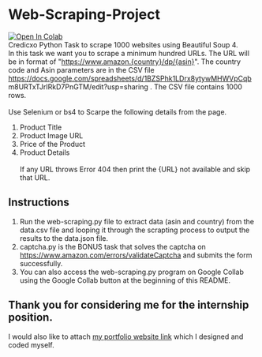 # Web-Scraping-Project
[![Open In Colab](https://colab.research.google.com/assets/colab-badge.svg)](https://colab.research.google.com/github/AnshChoudhary/Web-Scraping-Project/blob/main/web-scraping.ipynb#scrollTo=Dqv4-oc-q26n)  <br />
Credicxo Python Task to scrape 1000 websites using Beautiful Soup 4. <br />
In this task we want you to scrape a minimum hundred URLs.
The URL will be in format of "https://www.amazon.{country}/dp/{asin}".
The country code and Asin parameters are in the CSV file 
https://docs.google.com/spreadsheets/d/1BZSPhk1LDrx8ytywMHWVpCqb
m8URTxTJrIRkD7PnGTM/edit?usp=sharing . The CSV file contains 1000 
rows. <br /><br />
Use Selenium or bs4 to Scarpe the following details from the page.<br />
1. Product Title <br />
2. Product Image URL <br />
3. Price of the Product <br />
4. Product Details <br /> <br />
If any URL throws Error 404 then print the {URL} not available and skip 
that URL.

## Instructions
1. Run the web-scraping.py file to extract data (asin and country) from the data.csv file and looping it through the scrapting process to output the results to the data.json file.
2. captcha.py is the BONUS task that solves the captcha on https://www.amazon.com/errors/validateCaptcha and submits the form successfully.
3. You can also access the web-scraping.py program on Google Collab using the Google Collab button at the beginning of this README.

## Thank you for considering me for the internship position.
I would also like to attach <a href="https://ansh-portfolio.web.app/">my portfolio website link</a> which I designed and coded myself. 



